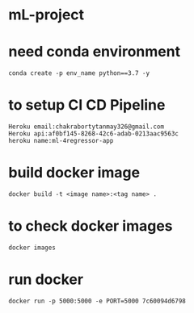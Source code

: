 # mL-project

# need conda environment
```
conda create -p env_name python==3.7 -y
```

# to setup CI CD Pipeline
```
Heroku email:chakrabortytanmay326@gmail.com
Heroku api:af0bf145-8268-42c6-adab-0213aac9563c
heroku name:ml-4regressor-app
```
# build docker image
```
docker build -t <image name>:<tag name> .
```

# to check docker images
```
docker images
```
# run docker 
```
docker run -p 5000:5000 -e PORT=5000 7c60094d6798
```